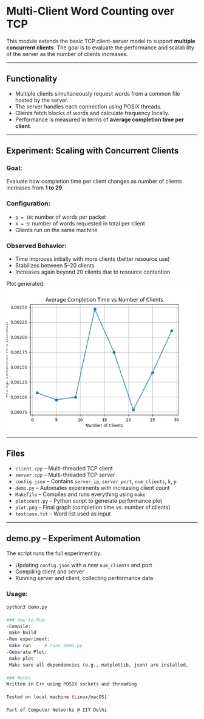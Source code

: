 # Multi-Client Word Counting over TCP

This module extends the basic TCP client-server model to support **multiple concurrent clients**. The goal is to evaluate the performance and scalability of the server as the number of clients increases.

---

##  Functionality

- Multiple clients simultaneously request words from a common file hosted by the server.
- The server handles each connection using POSIX threads.
- Clients fetch blocks of words and calculate frequency locally.
- Performance is measured in terms of **average completion time per client**.

---

##  Experiment: Scaling with Concurrent Clients

### Goal:
Evaluate how completion time per client changes as number of clients increases from **1 to 29**.

### Configuration:
- `p = 10`: number of words per packet
- `k = 5`: number of words requested in total per client
- Clients run on the same machine

### Observed Behavior:
- Time improves initially with more clients (better resource use)
- Stabilizes between 5–20 clients
- Increases again beyond 20 clients due to resource contention

 Plot generated:  
![Completion Time vs Clients](./plot.png)

---

##  Files

- `client.cpp` – Multi-threaded TCP client
- `server.cpp` – Multi-threaded TCP server
- `config.json` – Contains `server_ip`, `server_port`, `num_clients`, `k`, `p`
- `demo.py` – Automates experiments with increasing client count
- `Makefile` – Compiles and runs everything using `make`
- `plotcount.py` – Python script to generate performance plot
- `plot.png` – Final graph (completion time vs. number of clients)
- `testcase.txt` – Word list used as input

---

##  demo.py – Experiment Automation

The script runs the full experiment by:
- Updating `config.json` with a new `num_clients` and port
- Compiling client and server
- Running server and client, collecting performance data

### Usage:
```bash
python3 demo.py

### How to Run:
-Compile:
 make build
-Run experiment:
 make run     # runs demo.py
-Generate Plot:
 make plot
 Make sure all dependencies (e.g., matplotlib, json) are installed.

### Notes
Written in C++ using POSIX sockets and threading

Tested on local machine (Linux/macOS)

Part of Computer Networks @ IIT Delhi
